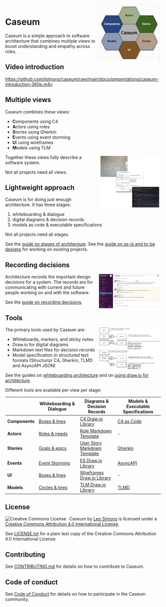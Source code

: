 <!--suppress HtmlDeprecatedAttribute, CheckImageSize -->
<img src="docs/design/logo/logo.png" width="200" align="right" style="margin-left: 10px" alt="Caseum logo">

# Caseum

Caseum is a simple approach to software architecture that combines multiple views to boost understanding and empathy across roles. 

## Video introduction

https://github.com/lsimons/caseum/raw/main/docs/presentations/caseum-introduction-360p.m4v

## Multiple views

Caseum combines these views:
* **C**omponents using C4
* **A**ctors using roles
* **S**tories using Gherkin
* **E**vents using event storming
* **U**I using wireframes
* **M**odels using TLM

<img src="docs/guides/stages-example.png" width="200" align="right" style="margin-left: 10px" alt="Several screenshots of architecture views">

Together these views fully describe a software system.

Not all projects need all views.

## Lightweight approach

Caseum is for doing just enough architecture. It has three stages:

1. whiteboarding & dialogue
2. digital diagrams & decision records
3. models as code & executable specifications

Not all projects need all stages.

See the [guide on stages of architecture](docs/guides/stages.md). See the [guide on as-is and to-be designs](docs/guides/as-is-to-be.md) for working on existing projects.

## Recording decisions

<img src="docs/guides/records-slack-example.png" width="200" align="right" style="margin-left: 10px" alt="Screenshot of a slack channel being used to record decisions">

Architecture records the important design decisions for a system. The records are for communicating with current and future people working on and with the software.

See the [guide on recording decisions](docs/guides/records.md).

## Tools

<img src="docs/models/tlm-model-example.png" width="200" align="right" style="margin-left: 10px" alt="Partial Type-Link-Model diagram">

The primary tools used by Caseum are:

* Whiteboards, markers, and sticky notes
* Draw.io for digital diagrams
* Markdown text files for decision records
* Model specification in structured text formats (Structurizr C4, Gherkin, TLMD and AsyncAPI JSON)

See the guides on [whiteboarding architecture](docs/guides/whiteboarding.md) and on [using draw.io for architecture](docs/guides/drawio.md).

Different tools are available per view per stage:

|                | **Whiteboarding & Dialogue**                         | **Diagrams & Decision Records**                                | **Models & Executable Specifications**         |
|----------------|------------------------------------------------------|----------------------------------------------------------------|------------------------------------------------|
| **Components** | [Boxes & lines](docs/components/c4-whiteboarding.md) | [C4 Draw.io Library](docs/components/c4-template.md)           | [C4 as Code](docs/components/c4-code.md)       |
| **Actors**     | [Roles & needs](docs/actors/actor-whiteboarding.md)  | [Role Markdown Template](docs/actors/role-template.md)         | -                                              |
| **Stories**    | [Goals & epics](docs/stories/story-whiteboarding.md) | [User Story Markdown Template](docs/stories/story-template.md) | [Gherkin](docs/stories/gherkin-code.md)        |
| **Events**     | [Event Storming](docs/events/event-storming.md)      | [ES Draw.io Library](docs/events/event-template.md)            | [AsyncAPI](docs/events/asyncapi-code.md) |
| **UI**         | [Boxes & lines](docs/ui/ui-whiteboarding.md)         | [Wireframes Draw.io Library](docs/ui/ui-template.md)           | -                                              |
| **Models**     | [Circles & lines](docs/models/fact-whiteboarding.md) | [TLM Draw.io Library](docs/models/tlm-template.md)             | [TLMD](docs/models/tlm-code.md)                |

## License

<a rel="license" href="http://creativecommons.org/licenses/by/4.0/"><img alt="Creative Commons License" align="left" style="border: 0;margin-right: 10px" src="https://i.creativecommons.org/l/by/4.0/88x31.png"></a><span xmlns:dct="http://purl.org/dc/terms/" property="dct:title">Caseum</span> by <a xmlns:cc="http://creativecommons.org/ns#" href="https://caseum.org" property="cc:attributionName" rel="cc:attributionURL">Leo Simons</a> is licensed under a <a rel="license" href="http://creativecommons.org/licenses/by/4.0/">Creative Commons Attribution 4.0 International License</a>.

See [LICENSE.txt](LICENSE.txt) for a plain text copy of the Creative Commons Attribution 4.0 International License.

## Contributing

See [CONTRIBUTING.md](CONTRIBUTING.md) for details on how to contribute to Caseum.

## Code of conduct

See [Code of Conduct](CODE_OF_CONDUCT.md) for details on how to participate in the Caseum community.

